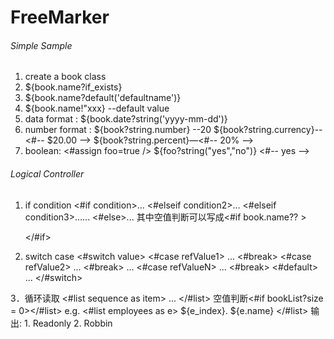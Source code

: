FreeMarker
=========================
###### Simple Sample
1. create a book class
2. ${book.name?if_exists}
3. ${book.name?default('defaultname')}
4. ${book.name!"xxx} --default value
5. data format : ${book.date?string('yyyy-mm-dd')}
6. number format :
    ${book?string.number} --20
    ${book?string.currency}--<#-- $20.00 -->
    ${book?string.percent}—<#-- 20% -->
7. boolean:
   <#assign foo=true />
   ${foo?string("yes","no")} <#-- yes -->

###### Logical Controller
1. if condition
    <#if condition>...
    <#elseif condition2>...
    <#elseif condition3>......
    <#else>...
    其中空值判断可以写成<#if book.name?? >

    </#if>
2. switch case
    <#switch value>
    <#case refValue1>
        ...
        <#break>
    <#case refValue2>
        ...
        <#break>
    ...
    <#case refValueN>
        ...
        <#break>
    <#default>
        ...
    </#switch>

3．循环读取
    <#list sequence as item>
    ...
    </#list>
    空值判断<#if bookList?size = 0></#list>
    e.g.
    <#list employees as e>
    ${e_index}. ${e.name}
    </#list>
    输出:
    1. Readonly
    2. Robbin
